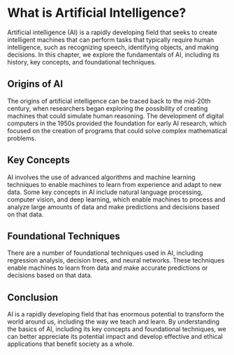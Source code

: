What is Artificial Intelligence?
=========================================================

Artificial intelligence (AI) is a rapidly developing field that seeks to create intelligent machines that can perform tasks that typically require human intelligence, such as recognizing speech, identifying objects, and making decisions. In this chapter, we explore the fundamentals of AI, including its history, key concepts, and foundational techniques.

Origins of AI
-------------

The origins of artificial intelligence can be traced back to the mid-20th century, when researchers began exploring the possibility of creating machines that could simulate human reasoning. The development of digital computers in the 1950s provided the foundation for early AI research, which focused on the creation of programs that could solve complex mathematical problems.

Key Concepts
------------

AI involves the use of advanced algorithms and machine learning techniques to enable machines to learn from experience and adapt to new data. Some key concepts in AI include natural language processing, computer vision, and deep learning, which enable machines to process and analyze large amounts of data and make predictions and decisions based on that data.

Foundational Techniques
-----------------------

There are a number of foundational techniques used in AI, including regression analysis, decision trees, and neural networks. These techniques enable machines to learn from data and make accurate predictions or decisions based on that data.

Conclusion
----------

AI is a rapidly developing field that has enormous potential to transform the world around us, including the way we teach and learn. By understanding the basics of AI, including its key concepts and foundational techniques, we can better appreciate its potential impact and develop effective and ethical applications that benefit society as a whole.
